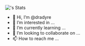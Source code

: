 ![<username>'s Stats](https://github-readme-stats.vercel.app/api?username=<username>&theme=vue-dark&show_icons=true&hide_border=true&count_private=true)

- 👋 Hi, I’m @dradyre
- 👀 I’m interested in ...
- 🌱 I’m currently learning ...
- 💞️ I’m looking to collaborate on ...
- 📫 How to reach me ...

